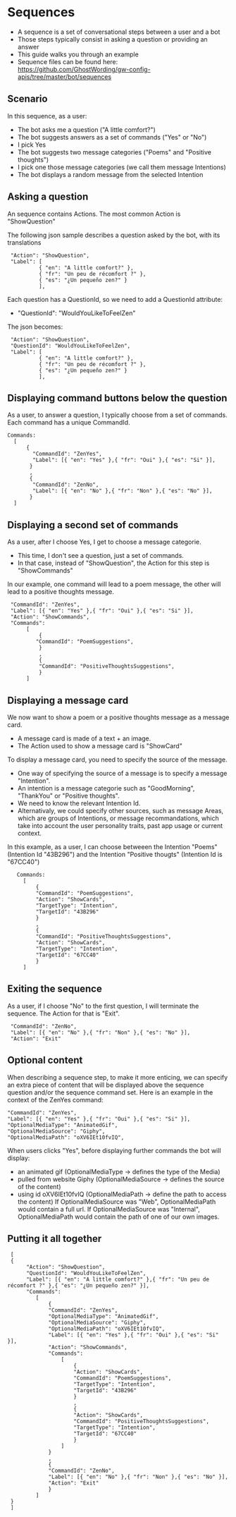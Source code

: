 
Sequences
=================

- A sequence is a set of conversational steps between a user and a bot
- Those steps typically consist in asking a question or providing an answer
- This guide walks you through an example
- Sequence files can be found here: https://github.com/GhostWording/gw-config-apis/tree/master/bot/sequences

## Scenario

In this sequence, as a user:
* The bot asks me a question ("A little comfort?")
* The bot suggests answers as a set of commands ("Yes" or "No")
* I pick Yes
* The bot suggests two message categories ("Poems" and "Positive thoughts")
* I pick one those message categories (we call them message Intentions)
* The bot displays a random message from the selected Intention

## Asking a question

An sequence contains Actions. 
The most common Action is "ShowQuestion"  

The following json sample describes a question asked by the bot, with its translations

     "Action": "ShowQuestion",
     "Label": [
              { "en": "A little comfort?" },
              { "fr": "Un peu de récomfort ?" },
              { "es": "¿Un pequeño zen?" }
              ],
     
Each question has a QuestionId, so we need to add a QuestionId attribute:
- "QuestionId": "WouldYouLikeToFeelZen"

The json becomes: 

     "Action": "ShowQuestion",
     "QuestionId": "WouldYouLikeToFeelZen",
     "Label": [
              { "en": "A little comfort?" },
              { "fr": "Un peu de récomfort ?" },
              { "es": "¿Un pequeño zen?" }
              ],
     
## Displaying command buttons below the question

As a user, to answer a question, I  typically choose from a set of commands. 
Each command has a unique CommandId. 
    
    Commands: 
      [
          {    
            "CommandId": "ZenYes",
            "Label": [{ "en": "Yes" },{ "fr": "Oui" },{ "es": "Si" }],
           }
           ,
           {
            "CommandId": "ZenNo",
            "Label": [{ "en": "No" },{ "fr": "Non" },{ "es": "No" }],
           }
      ]      
      
## Displaying a second set of commands

As a user, after I choose Yes, I get to choose a message categorie.
- This time, I don't see a question, just a set of commands. 
- In that case, instead of "ShowQuestion", the Action for this step is "ShowCommands"

In our example, one command will lead to a poem message, the other will lead to a positive thoughts message.

     "CommandId": "ZenYes",
     "Label": [{ "en": "Yes" },{ "fr": "Oui" },{ "es": "Si" }],
     "Action": "ShowCommands",
     "Commands":         
          [
              { 
             "CommandId": "PoemSuggestions",
              }
              ,
              { 
              "CommandId": "PositiveThoughtsSuggestions",
              }
          ]

## Displaying a message card 

We now want to show a poem or a positive thoughts message as a message card. 
- A message card is made of a text + an image.
- The Action used to show a message card is "ShowCard"

To display a message card, you need to specify the source of the message.
- One way of specifying the source of a message is to specify a message "Intention". 
- An intention is a message categorie such as "GoodMorning", "ThankYou" or "Positive thoughts". 
- We need to know the relevant Intention Id.
- Alternativaly, we could specify other sources, such as message Areas, which are groups of Intentions, or message recommandations, which take into account the user personality traits, past app usage or current context.

In this example, as a user, I can choose betweeen the Intention "Poems" (Intention Id "43B296") and the Intention "Positive thougts" (Intention Id is "67CC40") 

       Commands:         
         [
             { 
             "CommandId": "PoemSuggestions", 
             "Action": "ShowCards",
             "TargetType": "Intention", 
             "TargetId": "43B296"
             }
             ,
             { 
             "CommandId": "PositiveThoughtsSuggestions",
             "Action": "ShowCards",  
             "TargetType": "Intention", 
             "TargetId": "67CC40" 
             }
         ]

## Exiting the sequence

As a user, if I choose "No" to the first question, I will terminate the sequence.
The Action for that is "Exit". 

     "CommandId": "ZenNo",
     "Label": [{ "en": "No" },{ "fr": "Non" },{ "es": "No" }],
     "Action": "Exit"

## Optional content

When describing a sequence step, to make it more enticing, we can specify an extra piece of content that will be displayed above the sequence question and/or the sequence command set. 
Here is an example in the context of the ZenYes command: 

    "CommandId": "ZenYes",
    "Label": [{ "en": "Yes" },{ "fr": "Oui" },{ "es": "Si" }],
    "OptionalMediaType": "AnimatedGif",
    "OptionalMediaSource": "Giphy",
    "OptionalMediaPath": "oXV6IEt10fvIQ",
         
When users clicks "Yes", before displaying further commands the bot will display:
- an animated gif (OptionalMediaType -> defines the type of the Media)
- pulled from website Giphy (OptionalMediaSource -> defines the source of the content)
- using id oXV6IEt10fvIQ (OptionalMediaPath -> define the path to access the content)
If OptionalMediaSource was "Web", OptionalMediaPath would contain a full url.
If OptionalMediaSource was "Internal", OptionalMediaPath would contain the path of one of our own images.

## Putting it all together

     [
     {
          "Action": "ShowQuestion",
          "QuestionId": "WouldYouLikeToFeelZen",
          "Label": [{ "en": "A little comfort?" },{ "fr": "Un peu de récomfort ?" },{ "es": "¿Un pequeño zen?" }],
          "Commands": 
             [
                 {
                 "CommandId": "ZenYes",
                 "OptionalMediaType": "AnimatedGif",
                 "OptionalMediaSource": "Giphy",
                 "OptionalMediaPath": "oXV6IEt10fvIQ",
                 "Label": [{ "en": "Yes" },{ "fr": "Oui" },{ "es": "Si" }],
                 "Action": "ShowCommands",
                 "Commands": 
                     [
                         { 
                         "Action": "ShowCards",
                         "CommandId": "PoemSuggestions", 
                         "TargetType": "Intention", 
                         "TargetId": "43B296"
                         }
                         ,
                         { 
                         "Action": "ShowCards",  
                         "CommandId": "PositiveThoughtsSuggestions",
                         "TargetType": "Intention", 
                         "TargetId": "67CC40"
                         }
                     ]
                 }
                 ,
                 {
                 "CommandId": "ZenNo",
                 "Label": [{ "en": "No" },{ "fr": "Non" },{ "es": "No" }],
                 "Action": "Exit"
                 }
             ]
     }
     ]
